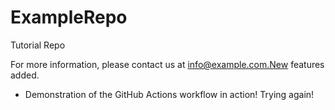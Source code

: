 # ExampleRepo
Tutorial Repo

For more information, please contact us at info@example.com.New features added.

- Demonstration of the GitHub Actions workflow in action! Trying again!